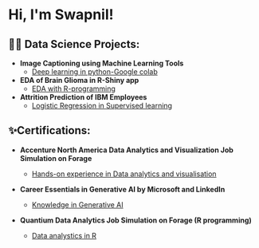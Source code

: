 <h1>Hi, I'm Swapnil! 

<h2>👨‍💻 Data Science Projects:</h2>

- <b>Image Captioning using Machine Learning Tools</b>
  - [Deep learning in python-Google colab](https://github.com/swapnil3779/Image-Captioning-using-ML)
- <b>EDA of Brain Glioma in R-Shiny app</b>
  - [EDA with R-programming](https://github.com/swapnil3779/EDA_of_brain_glioma-R-project)
- <b>Attrition Prediction of IBM Employees</b>
  - [Logistic Regression in Supervised learning](https://github.com/swapnil3779/Attrition_Pred_IBM_employees)

<h2>✨Certifications:</h2>

- <b>Accenture North America Data Analytics and Visualization Job Simulation on Forage</b>
  - [Hands-on experience in Data analytics and visualisation](https://forage-uploads-prod.s3.amazonaws.com/completion-certificates/Accenture%20North%20America/hzmoNKtzvAzXsEqx8_Accenture%20North%20America_niRDcHydQ5JdToC2e_1706293457416_completion_certificate.pdf)

- <b>Career Essentials in Generative AI by Microsoft and LinkedIn</b>
  - [Knowledge in Generative AI](https://www.linkedin.com/learning/certificates/0c97b1c49fb689d0ed227de42dc3778517051e94c1be5d8c82d74d3873b3211f?trk=share_certificate)

- <b>Quantium Data Analytics Job Simulation on Forage (R programming)</b>
  - [Data analystics in R](https://forage-uploads-prod.s3.amazonaws.com/completion-certificates/Quantium/NkaC7knWtjSbi6aYv_Quantium_niRDcHydQ5JdToC2e_1707820594436_completion_certificate.pdf)
<!--
**swapnil3779/swapnil3779** is a ✨ _special_ ✨ repository because its `README.md` (this file) appears on your GitHub profile.

Here are some ideas to get you started:

- 🔭 I’m currently working on ...
- 🌱 I’m currently learning ...
- 👯 I’m looking to collaborate on ...
- 🤔 I’m looking for help with ...
- 💬 Ask me about ...
- 📫 How to reach me: ...
- 😄 Pronouns: ...
- ⚡ Fun fact: ...
-->
